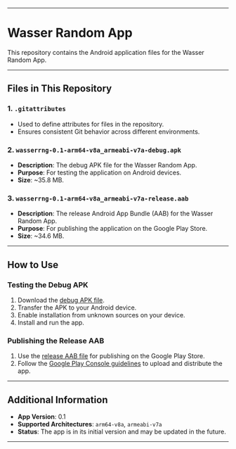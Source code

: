 

---

# Wasser Random App

This repository contains the Android application files for the Wasser Random App.

---

## Files in This Repository

### 1. **`.gitattributes`**
- Used to define attributes for files in the repository.
- Ensures consistent Git behavior across different environments.

### 2. **`wasserrng-0.1-arm64-v8a_armeabi-v7a-debug.apk`**
- **Description**: The debug APK file for the Wasser Random App.
- **Purpose**: For testing the application on Android devices.
- **Size**: ~35.8 MB.

### 3. **`wasserrng-0.1-arm64-v8a_armeabi-v7a-release.aab`**
- **Description**: The release Android App Bundle (AAB) for the Wasser Random App.
- **Purpose**: For publishing the application on the Google Play Store.
- **Size**: ~34.6 MB.

---

## How to Use

### Testing the Debug APK
1. Download the [debug APK file](https://github.com/bentted/Wasser-random-app/blob/main/wasserrng-0.1-arm64-v8a_armeabi-v7a-debug.apk).
2. Transfer the APK to your Android device.
3. Enable installation from unknown sources on your device.
4. Install and run the app.

### Publishing the Release AAB
1. Use the [release AAB file](https://github.com/bentted/Wasser-random-app/blob/main/wasserrng-0.1-arm64-v8a_armeabi-v7a-release.aab) for publishing on the Google Play Store.
2. Follow the [Google Play Console guidelines](https://play.google.com/console) to upload and distribute the app.

---

## Additional Information
- **App Version**: 0.1
- **Supported Architectures**: `arm64-v8a`, `armeabi-v7a`
- **Status**: The app is in its initial version and may be updated in the future.

---


